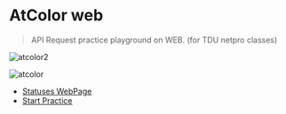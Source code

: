 # AtColor web

> API Request practice playground on WEB. (for TDU netpro classes)

![atcolor2](https://user-images.githubusercontent.com/2284908/32978306-d1bff004-cc82-11e7-9bc0-0bbc1e0c2c91.png)

![atcolor](https://user-images.githubusercontent.com/2284908/32978294-84ab90ac-cc82-11e7-98e3-3392851e1eab.png)

* [Statuses WebPage](http://atcolor.cps.im.dendai.ac.jp/)
* [Start Practice](https://github.com/cpslab/NetproApiClient/blob/master/api-doc.md)
